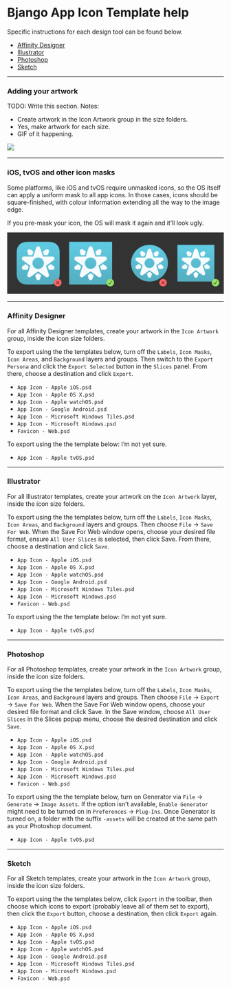 # Bjango App Icon Template help

Specific instructions for each design tool can be found below.

- [Affinity Designer](https://github.com/bjango/Bjango-Templates/blob/master/Help/Help.md#affinity-designer)
- [Illustrator](https://github.com/bjango/Bjango-Templates/blob/master/Help/Help.md#illustrator)
- [Photoshop](https://github.com/bjango/Bjango-Templates/blob/master/Help/Help.md#photoshop)
- [Sketch](https://github.com/bjango/Bjango-Templates/blob/master/Help/Help.md#sketch)

-----

### Adding your artwork

TODO: Write this section. Notes:

- Create artwork in the Icon Artwork group in the size folders.
- Yes, make artwork for each size.
- GIF of it happening.

![](/Help/images/adding-artwork.gif)

-----

### iOS, tvOS and other icon masks

Some platforms, like iOS and tvOS require unmasked icons, so the OS itself can apply a uniform mask to all app icons. In those cases, icons should be square-finished, with colour information extending all the way to the image edge.

If you pre-mask your icon, the OS will mask it again and it’ll look ugly.

![](/Help/images/icon-masks.png)

-----

### Affinity Designer

For all Affinity Designer templates, create your artwork in the `Icon Artwork` group, inside the icon size folders.

To export using the the templates below, turn off the `Labels`, `Icon Masks`, `Icon Areas`, and `Background` layers and groups. Then switch to the `Export Persona` and click the `Export Selected` button in the `Slices` panel. From there, choose a destination and click `Export`.

- `App Icon - Apple iOS.psd`
- `App Icon - Apple OS X.psd`
- `App Icon - Apple watchOS.psd`
- `App Icon - Google Android.psd`
- `App Icon - Microsoft Windows Tiles.psd`
- `App Icon - Microsoft Windows.psd`
- `Favicon - Web.psd`

To export using the the template below: I’m not yet sure.

- `App Icon - Apple tvOS.psd`

-----

### Illustrator

For all Illustrator templates, create your artwork on the `Icon Artwork` layer, inside the icon size folders.

To export using the the templates below, turn off the `Labels`, `Icon Masks`, `Icon Areas`, and `Background` layers and groups. Then choose `File` → `Save For Web`. When the Save For Web window opens, choose your desired file format, ensure `All User Slices` is selected, then click Save. From there, choose a destination and click `Save`.

- `App Icon - Apple iOS.psd`
- `App Icon - Apple OS X.psd`
- `App Icon - Apple watchOS.psd`
- `App Icon - Google Android.psd`
- `App Icon - Microsoft Windows Tiles.psd`
- `App Icon - Microsoft Windows.psd`
- `Favicon - Web.psd`

To export using the the template below: I’m not yet sure.

- `App Icon - Apple tvOS.psd`

-----

### Photoshop

For all Photoshop templates, create your artwork in the `Icon Artwork` group, inside the icon size folders.

To export using the the templates below, turn off the `Labels`, `Icon Masks`, `Icon Areas`, and `Background` layers and groups. Then choose `File` → `Export` → `Save For Web`. When the Save For Web window opens, choose your desired file format and click Save. In the Save window, choose `All User Slices` in the Slices popup menu, choose the desired destination and click `Save`.

- `App Icon - Apple iOS.psd`
- `App Icon - Apple OS X.psd`
- `App Icon - Apple watchOS.psd`
- `App Icon - Google Android.psd`
- `App Icon - Microsoft Windows Tiles.psd`
- `App Icon - Microsoft Windows.psd`
- `Favicon - Web.psd`

To export using the the template below, turn on Generator via `File` → `Generate` → `Image Assets`. If the option isn’t available, `Enable Generator` might need to be turned on in `Preferences` → `Plug-Ins`. Once Generator is turned on, a folder with the suffix `-assets` will be created at the same path as your Photoshop document.

- `App Icon - Apple tvOS.psd`

-----

### Sketch

For all Sketch templates, create your artwork in the `Icon Artwork` group, inside the icon size folders.

To export using the the templates below, click `Export` in the toolbar, then choose which icons to export (probably leave all of them set to export), then click the `Export` button, choose a destination, then click `Export` again.

- `App Icon - Apple iOS.psd`
- `App Icon - Apple OS X.psd`
- `App Icon - Apple tvOS.psd`
- `App Icon - Apple watchOS.psd`
- `App Icon - Google Android.psd`
- `App Icon - Microsoft Windows Tiles.psd`
- `App Icon - Microsoft Windows.psd`
- `Favicon - Web.psd`